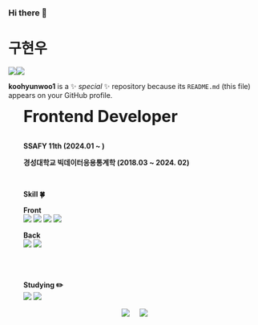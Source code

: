 <!-- ![header](https://capsule-render.vercel.app/api?type=waving&&color=gradient&height=100&section=header&fontSize=90) -->

### Hi there 👋

# 구현우

<div style="display: flex; align-items: center;">
    <img src="https://img.shields.io/badge/JavaScript-F7DF1E?style=flat-square&logo=JavaScript&logoColor=white"/> 
    <img src="https://img.shields.io/badge/React-61DAFB?style=flat-square&logo=React&logoColor=black"/>
</div>

**koohyunwoo1** is a ✨ _special_ ✨ repository because its `README.md` (this file) appears on your GitHub profile.

<div style="margin-left: 30px; margin-right: 30px;">

<strong style="font-size: 32px"> Frontend Developer</strong>
<br/><br/>

<strong>SSAFY 11th (2024.01 ~ )</strong>
<br/>

<strong>경성대학교 빅데이터응용통계학 (2018.03 ~ 2024. 02)</strong>

<br/>

<strong> Skill :four_leaf_clover: </strong>

<strong>Front</strong>
<br/>
<img src="https://img.shields.io/badge/HTML5-E34F26?style=flat-square&logo=HTML5&logoColor=white"/>
<img src="https://img.shields.io/badge/CSS3-1572B6?style=flat-square&logo=CSS3&logoColor=white"/>
<img src="https://img.shields.io/badge/Node.js-339933?style=flat-square&logo=Node.js&logoColor=white"/>
<img src="https://img.shields.io/badge/vue.js-4FC08D?style=flat-square&logo=vue.js&logoColor=white">

<strong>Back</strong>
<br/>
<img src="https://img.shields.io/badge/Python-3766AB?style=flat-square&logo=Python&logoColor=white"/>
<img src="https://img.shields.io/badge/Django-092E20?style=flat&logo=Django&logoColor=white"/>

<br/><br/>

<strong> Studying :pencil2: </strong>
<br/>
<img src="https://img.shields.io/badge/typescript-007ACC.svg?style=for-the-badge&logo=typescript&logoColor=white" />
<img src="https://img.shields.io/badge/React Native-61DAFB?style=flat-square&logo=React&logoColor=black"/>
<br/>

<div style="display: flex; justify-content: center; align-items: center;">
    <img src="https://github-readme-stats.vercel.app/api?username=koohyunwoo1&show_icons=true&theme=radical" style="margin-right: 10px;"/>
    <a href="https://solved.ac/hwlove99/">
        <img src="http://mazassumnida.wtf/api/v2/generate_badge?boj=hwlove99" style="margin-left: 10px;"/>
    </a>
</div>

</div>

<!-- ![footer](https://capsule-render.vercel.app/api?type=waving&&color=gradient&height=100&section=footer&fontSize=90) -->
